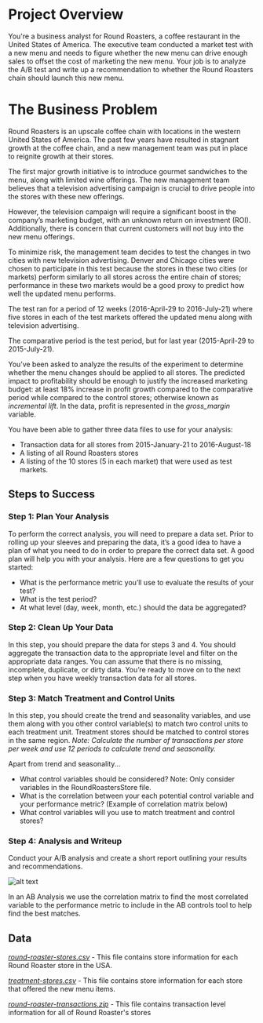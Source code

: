 # Project Overview #

You're a business analyst for Round Roasters, a coffee restaurant in the United States of America. The executive team conducted a market test with a new menu and needs to figure whether the new menu can drive enough sales to offset the cost of marketing the new menu. Your job is to analyze the A/B test and write up a recommendation to whether the Round Roasters chain should launch this new menu.

# The Business Problem #

Round Roasters is an upscale coffee chain with locations in the western United States of America. The past few years have resulted in stagnant growth at the coffee chain, and a new management team was put in place to reignite growth at their stores.

The first major growth initiative is to introduce gourmet sandwiches to the menu, along with limited wine offerings. The new management team believes that a television advertising campaign is crucial to drive people into the stores with these new offerings.

However, the television campaign will require a significant boost in the company’s marketing budget, with an unknown return on investment (ROI). Additionally, there is concern that current customers will not buy into the new menu offerings.

To minimize risk, the management team decides to test the changes in two cities with new television advertising. Denver and Chicago cities were chosen to participate in this test because the stores in these two cities (or markets) perform similarly to all stores across the entire chain of stores; performance in these two markets would be a good proxy to predict how well the updated menu performs.

The test ran for a period of 12 weeks (2016-April-29 to 2016-July-21) where five stores in each of the test markets offered the updated menu along with television advertising.

The comparative period is the test period, but for last year (2015-April-29 to 2015-July-21).

You’ve been asked to analyze the results of the experiment to determine whether the menu changes should be applied to all stores. The predicted impact to profitability should be enough to justify the increased marketing budget: at least 18% increase in profit growth compared to the comparative period while compared to the control stores; otherwise known as *incremental lift*. In the data, profit is represented in the *gross_margin* variable.

You have been able to gather three data files to use for your analysis:

  * Transaction data for all stores from 2015-January-21 to 2016-August-18
  * A listing of all Round Roasters stores
  * A listing of the 10 stores (5 in each market) that were used as test markets.
  
## Steps to Success ## 

### Step 1: Plan Your Analysis ###

To perform the correct analysis, you will need to prepare a data set. Prior to rolling up your sleeves and preparing the data, it’s a good idea to have a plan of what you need to do in order to prepare the correct data set. A good plan will help you with your analysis. Here are a few questions to get you started:

  * What is the performance metric you’ll use to evaluate the results of your test?
  * What is the test period?
  * At what level (day, week, month, etc.) should the data be aggregated?
  
### Step 2: Clean Up Your Data ###

In this step, you should prepare the data for steps 3 and 4. You should aggregate the transaction data to the appropriate level and filter on the appropriate data ranges. You can assume that there is no missing, incomplete, duplicate, or dirty data. You’re ready to move on to the next step when you have weekly transaction data for all stores.

### Step 3: Match Treatment and Control Units ###

In this step, you should create the trend and seasonality variables, and use them along with you other control variable(s) to match two control units to each treatment unit. Treatment stores should be matched to control stores in the same region. *Note: Calculate the number of transactions per store per week and use 12 periods to calculate trend and seasonality.*

Apart from trend and seasonality...

  * What control variables should be considered? Note: Only consider variables in the RoundRoastersStore file.
  * What is the correlation between your each potential control variable and your performance metric? (Example of correlation matrix below)
  * What control variables will you use to match treatment and control stores?
  
### Step 4: Analysis and Writeup ###

Conduct your A/B analysis and create a short report outlining your results and recommendations.

![alt text](https://video.udacity-data.com/topher/2017/June/5942f7b4_capture1/capture1.png)

In an AB Analysis we use the correlation matrix to find the most correlated variable to the performance metric to include in the AB controls tool to help find the best matches.

## Data ##

[*round-roaster-stores.csv*]() - This file contains store information for each Round Roaster store in the USA.

[*treatment-stores.csv*]() - This file contains store information for each store that offered the new menu items.

[*round-roaster-transactions.zip*]() - This file contains transaction level information for all of Round Roaster's stores
